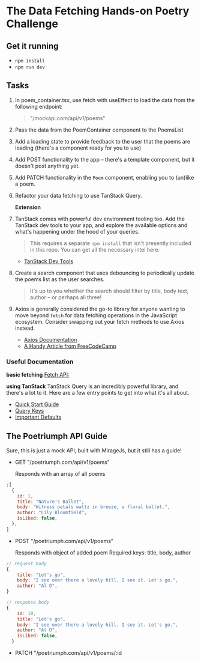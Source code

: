 # The Data Fetching Hands-on Poetry Challenge

## Get it running

- `npm install`
- `npm run dev`

## Tasks

1. In poem_container.tsx, use fetch with useEffect to load the data from the following endpoint:

   > "/mockapi.com/api/v1/poems"

2. Pass the data from the PoemContainer component to the PoemsList
3. Add a loading state to provide feedback to the user that the poems are loading (there's a component ready for you to use)
4. Add POST functionality to the app – there's a template component, but it doesn't post anything yet.
5. Add PATCH functionality in the `Poem` component, enabling you to (un)like a poem.
6. Refactor your data fetching to use TanStack Query.

   **Extension**

7. TanStack comes with powerful dev environment tooling too. Add the TanStack dev tools to your app, and explore the available options and what's happening under the hood of your queries.

   > This requires a separate `npm install` that isn't presently included in this repo. You can get all the necessary intel here:

   - [TanStack Dev Tools](https://tanstack.com/query/latest/docs/react/devtools)

8. Create a search component that uses debouncing to periodically update the poems list as the user searches.

   > It's up to you whether the search should filter by title, body text, author – or perhaps all three!

9. Axios is generally considered the go-to library for anyone wanting to move beyond `fetch` for data fetching operations in the JavaScript ecosystem. Consider swapping out your fetch methods to use Axios instead.

   - [Axios Documentation](https://axios-http.com/docs/intro)
   - [A Handy Article from FreeCodeCamp](https://www.freecodecamp.org/news/how-to-use-axios-with-react/)

### Useful Documentation

**basic fetching**
[Fetch API:](https://developer.mozilla.org/en-US/docs/Web/API/Fetch_API/Using_Fetch)

**using TanStack**
TanStack Query is an incredibly powerful library, and there's a lot to it. Here are a few entry points to get into what it's all about.

- [Quick Start Guide](https://tanstack.com/query/latest/docs/react/quick-start)
- [Query Keys](https://tanstack.com/query/latest/docs/react/guides/query-keys)
- [Important Defaults](https://tanstack.com/query/latest/docs/react/guides/important-defaults)

## The Poetriumph API Guide

Sure, this is just a mock API, built with MirageJs, but it still has a guide!

- GET "/poetriumph.com/api/v1/poems"

  Responds with an array of all poems

```javascript
;[
  {
    id: 1,
    title: "Nature's Ballet",
    body: "Witness petals waltz in breeze, a floral ballet.",
    author: "Lily Bloomfield",
    isLiked: false,
  },
]
```

- POST "/poetriumph.com/api/v1/poems"

  Responds with object of added poem
  Required keys: title, body, author

```javascript
// request body
{
    title: "Let's go",
    body: "I see over there a lovely hill. I see it. Let's go.",
    author: "Al D",
}

// response body
{
    id: 10,
    title: "Let's go",
    body: "I see over there a lovely hill. I see it. Let's go.",
    author: "Al D",
    isLiked: false,
  }
```

- PATCH "/poetriumph.com/api/v1/poems/:id
